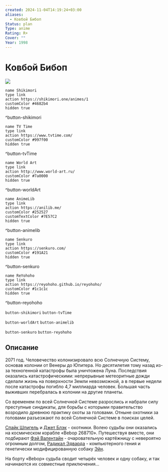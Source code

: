 ```yaml
---
created: 2024-11-04T14:19:24+03:00
aliases:
  - Ковбой Бибоп
Status: plan
Type: anime
Rating: R+
Cover: ""
Year: 1998
---
```


# Ковбой Бибоп

![](https://nyaa.shikimori.one/uploads/poster/animes/1/6ad45d9decad83014a484a54f4dba6a7.jpeg)

```button
name Shikimori
type link
action https://shikimori.one/animes/1
customColor #4682b4
hidden true
```
^button-shikimori

```button
name TV Time
type link
action https://www.tvtime.com/
customColor #997f00
hidden true
```
^button-tvTime

```button
name World Art
type link
action http://www.world-art.ru/
customColor #7a0000
hidden true
```
^button-worldArt

```button
name AnimeLib
type link
action https://anilib.me/
customColor #252527
customTextColor #7E57C2
hidden true
```
^button-animelib

```button
name Senkuro
type link
action https://senkuro.com/
customColor #191A21
hidden true
```
^button-senkuro

```button
name ReYohoho
type link
action https://reyohoho.github.io/reyohoho/
customColor #1c1c1c
hidden true
```
^button-reyohoho

`button-shikimori` `button-tvTime`

`button-worldArt` `button-animelib`

`button-senkuro` `button-reyohoho`

## Описание

2071 год. Человечество колонизировало всю Солнечную Систему, основав колонии от Венеры до Юпитера. Но десятилетия тому назад из-за техногенной катастрофы была уничтожена Луна. Последствия оказались катастрофическими: непрерывные метеоритные дожди сделали жизнь на поверхности Земли невозможной, а в первые недели после катастрофы погибло 4,7 миллиарда человек. Большая часть выживших перебралась в колонии на другие планеты.

Со временем по всей Солнечной Системе разрослись и набрали силу преступные синдикаты, для борьбы с которыми правительство возродило древнюю практику охоты за головами. Отныне охотники за головами разъезжают по всей Солнечной Системе в поисках целей.

[Спайк Шпигель](https://shikimori.one/characters/1-spike-spiegel) и [Джет Блэк](https://shikimori.one/characters/3-jet-black) - охотники. Волею судьбы они оказались на космическом корабле «Bebop 268710». Путешествуя вместе, они подбирают [Фэй Валентайн](https://shikimori.one/characters/2-faye-valentine) - очаровательную картёжницу с невероятно огромным долгом, [Радикал Эдварда](https://shikimori.one/characters/16-edward-wong-hau-pepelu-tivrusky-iv) - компьютерного гения и генетически модифицированную собаку [Эйн](https://shikimori.one/characters/4-ein).

На борту «Bebop» судьба сводит четырёх человек и одну собаку, и так начинаются их совместные приключения...
